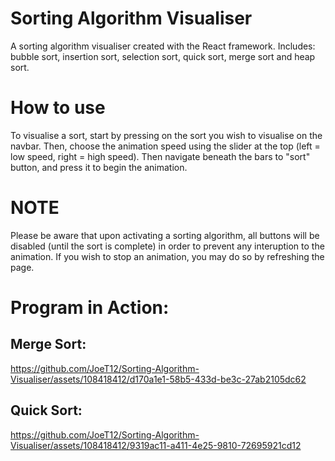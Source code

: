 # Sorting Algorithm Visualiser

A sorting algorithm visualiser created with the React framework. Includes: bubble sort, insertion sort, selection sort, quick sort, merge sort and heap sort.

# How to use

To visualise a sort, start by pressing on the sort you wish to visualise on the navbar. Then, choose the animation speed using the slider at the top (left = low speed, right = high speed). Then navigate beneath the bars to "sort" button, and press it to begin the animation.

# NOTE

Please be aware that upon activating a sorting algorithm, all buttons will be disabled (until the sort is complete) in order to prevent any interuption to the animation. If you wish to stop an animation, you may do so by refreshing the page.

# Program in Action:
## Merge Sort:
https://github.com/JoeT12/Sorting-Algorithm-Visualiser/assets/108418412/d170a1e1-58b5-433d-be3c-27ab2105dc62
## Quick Sort:
https://github.com/JoeT12/Sorting-Algorithm-Visualiser/assets/108418412/9319ac11-a411-4e25-9810-72695921cd12

